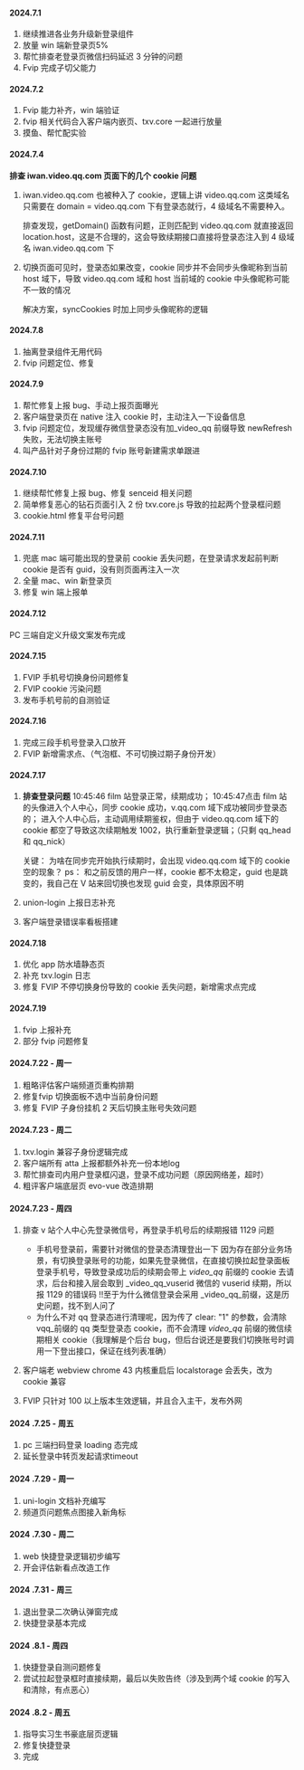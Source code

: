 #### 2024.7.1
1. 继续推进各业务升级新登录组件
2. 放量 win 端新登录页5%
3. 帮忙排查老登录页微信扫码延迟 3 分钟的问题
4. Fvip 完成子切父能力
   
#### 2024.7.2
1. Fvip 能力补齐，win 端验证
2. fvip 相关代码合入客户端内嵌页、txv.core 一起进行放量
3. 摸鱼、帮忙配实验

#### 2024.7.4
**排查 iwan.video.qq.com 页面下的几个 cookie 问题**
1. iwan.video.qq.com 也被种入了 cookie，逻辑上讲 video.qq.com 这类域名只需要在 domain =  video.qq.com 下有登录态就行，4 级域名不需要种入。
	
	排查发现，getDomain() 函数有问题，正则匹配到 video.qq.com 就直接返回 location.host，这是不合理的，这会导致续期接口直接将登录态注入到 4 级域名 iwan.video.qq.com 下

2. 切换页面可见时，登录态如果改变，cookie 同步并不会同步头像昵称到当前 host 域下，导致 video.qq.com 域和 host 当前域的 cookie 中头像昵称可能不一致的情况

	解决方案，syncCookies 时加上同步头像昵称的逻辑

#### 2024.7.8
1. 抽离登录组件无用代码
2. fvip 问题定位、修复
   
#### 2024.7.9
1. 帮忙修复上报 bug、手动上报页面曝光
2. 客户端登录页在 native 注入 cookie 时，主动注入一下设备信息
3. fvip 问题定位，发现缓存微信登录态没有加_video_qq 前缀导致 newRefresh 失败，无法切换主账号
4. 叫产品针对子身份过期的 fvip 账号新建需求单跟进

#### 2024.7.10
1. 继续帮忙修复上报 bug、修复 senceid 相关问题
2. 简单修复恶心的钻石页面引入 2 份 txv.core.js 导致的拉起两个登录框问题
3. cookie.html 修复平台号问题

#### 2024.7.11
1. 兜底 mac 端可能出现的登录前 cookie 丢失问题，在登录请求发起前判断 cookie 是否有 guid，没有则页面再注入一次
2. 全量 mac、win 新登录页
3. 修复 win 端上报单

#### 2024.7.12
PC 三端自定义升级文案发布完成

#### 2024.7.15
1. FVIP 手机号切换身份问题修复
2. FVIP cookie 污染问题
3. 发布手机号前的自测验证

#### 2024.7.16
1. 完成三段手机号登录入口放开
2. FVIP 新增需求点、（气泡框、不可切换过期子身份开发）

#### 2024.7.17
1. **排查登录问题**
	10:45:46 film 站登录正常，续期成功；
	10:45:47点击 film 站的头像进入个人中心，同步 cookie 成功，v.qq.com 域下成功被同步登录态的；
	进入个人中心后，主动调用续期鉴权，但由于 video.qq.com 域下的 cookie 都空了导致这次续期触发 1002，执行重新登录逻辑；（只剩 qq_head 和 qq_nick）
	
	关键： 为啥在同步完开始执行续期时，会出现 video.qq.com 域下的 cookie 空的现象？
	ps： 和之前反馈的用户一样，cookie 都不太稳定，guid 也是跳变的，我自己在 V 站来回切换也发现 guid 会变，具体原因不明

2. union-login 上报日志补充
3. 客户端登录错误率看板搭建

#### 2024.7.18
1. 优化 app 防水墙静态页
2. 补充 txv.login 日志
3. 修复 FVIP 不停切换身份导致的 cookie 丢失问题，新增需求点完成

#### 2024.7.19
1. fvip 上报补充
2. 部分 fvip 问题修复


#### 2024.7.22 - 周一
1. 粗略评估客户端频道页重构排期
2. 修复fvip 切换面板不选中当前身份问题
3. 修复 FVIP 子身份挂机 2 天后切换主账号失效问题

#### 2024.7.23 - 周二
1. txv.login 兼容子身份逻辑完成
2. 客户端所有 atta 上报都额外补充一份本地log
3. 帮忙排查司内用户登录框闪退，登录不成功问题（原因网络差，超时）
4. 粗评客户端底层页 evo-vue 改造排期
   
#### 2024.7.23 - 周四
1. 排查 v 站个人中心先登录微信号，再登录手机号后的续期报错 1129 问题
	- 手机号登录前，需要针对微信的登录态清理登出一下
	    因为存在部分业务场景，有切换登录账号的功能，如果先登录微信，在直接切换拉起登录面板登录手机号，导致登录成功后的续期会带上 _video_qq_ 前缀的 cookie 去请求，后台和接入层会取到 _video_qq_vuserid 微信的 vuserid 续期，所以报 1129 的错误码
	    !!至于为什么微信登录会采用 _video_qq_前缀，这是历史问题，找不到人问了
	- 为什么不对 qq 登录态进行清理呢，因为传了 clear: "1" 的参数，会清除 vqq_前缀的 qq 类型登录态 cookie，而不会清理 _video_qq_ 前缀的微信续期相关 cookie（我理解是个后台 bug，但后台说还是要我们切换账号时调用一下登出接口，保证在线列表准确）

2. 客户端老 webview chrome 43 内核重启后 localstorage 会丢失，改为 cookie 兼容
3. FVIP 只针对 100 以上版本生效逻辑，并且合入主干，发布外网

#### 2024 .7.25 - 周五
1. pc 三端扫码登录 loading 态完成
2. 延长登录中转页发起请求timeout

#### 2024 .7.29 - 周一
1. uni-login 文档补充编写
2. 频道页问题焦点图接入新角标
   
   
#### 2024 .7.30 - 周二
1. web 快捷登录逻辑初步编写
2. 开会评估新看点改造工作
   
#### 2024 .7.31 - 周三
1. 退出登录二次确认弹窗完成
2. 快捷登录基本完成
   
#### 2024 .8.1 - 周四
1. 快捷登录自测问题修复
2. 尝试拉起登录框时直接续期，最后以失败告终（涉及到两个域 cookie 的写入和清除，有点恶心）

#### 2024 .8.2 - 周五
1. 指导实习生书豪底层页逻辑
2. 修复快捷登录
3. 完成

